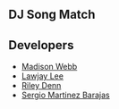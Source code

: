 ## DJ Song Match

## Developers

* [Madison Webb](https://github.com/madisonewebb)
* [Lawjay Lee](https://github.com/Lomzem)
* [Riley Denn](https://github.com/riley-1995)
* [Sergio Martinez Barajas](https://github.com/smartinez1123)
